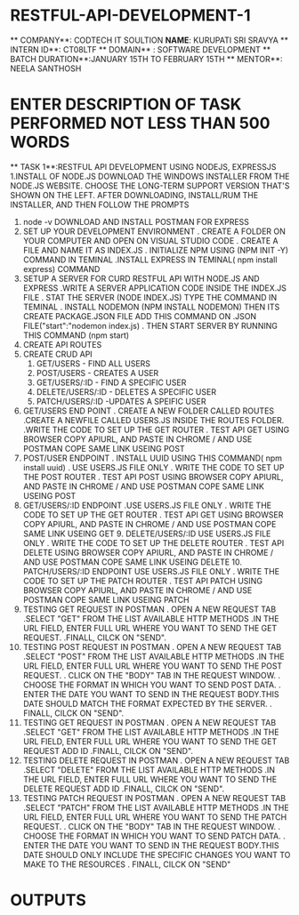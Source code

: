 # RESTFUL-API-DEVELOPMENT-1
** COMPANY**: CODTECH IT SOULTION
**NAME**: KURUPATI SRI SRAVYA
** INTERN ID**: CT08LTF
** DOMAIN** : SOFTWARE DEVELOPMENT
** BATCH DURATION**:JANUARY 15TH TO FEBRUARY 15TH
** MENTOR**: NEELA SANTHOSH
# ENTER DESCRIPTION OF TASK PERFORMED NOT LESS THAN 500 WORDS
** TASK 1**:RESTFUL API DEVELOPMENT USING NODEJS, EXPRESSJS
1.INSTALL OF NODE.JS
DOWNLOAD THE WINDOWS INSTALLER FROM THE NODE.JS WEBSITE.
CHOOSE THE LONG-TERM SUPPORT VERSION THAT'S SHOWN ON THE LEFT.
AFTER DOWNLOADING, INSTALL/RUM THE INSTALLER, AND THEN FOLLOW THE PROMPTS
1. node -v
DOWNLOAD AND INSTALL POSTMAN FOR EXPRESS
2. SET UP YOUR DEVELOPMENT ENVIRONMENT
. CREATE A FOLDER ON YOUR COMPUTER AND OPEN ON VISUAL STUDIO CODE
. CREATE A FILE AND NAME IT AS INDEX.JS
. INITIALIZE NPM USING (NPM INIT -Y) COMMAND IN TEMINAL
.INSTALL EXPRESS IN TEMINAL( npm install express) COMMAND
3. SETUP A SERVER FOR CURD RESTFUL API WITH NODE.JS AND EXPRESS
    .WRITE A SERVER APPLICATION CODE INSIDE THE INDEX.JS FILE
   . STAT THE SERVER (NODE INDEX.JS) TYPE THE COMMAND IN TEMINAL
   . INSTALL NODEMON (NPM INSTALL NODEMON) THEN ITS CREATE PACKAGE.JSON FILE ADD THIS COMMAND ON .JSON FILE("start":"nodemon index.js)
   . THEN START SERVER BY RUNNING THIS COMMAND (npm start)
4. CREATE API ROUTES
5. CREATE CRUD API
   1. GET/USERS - FIND ALL USERS
   2. POST/USERS - CREATES A USER
   3. GET/USERS/:ID - FIND A SPECIFIC USER
   4. DELETE/USERS/:ID - DELETES A SPECIFIC USER
   5. PATCH/USERS/:ID -UPDATES A SPEIFIC USER
6. GET/USERS END POINT
   . CREATE A NEW FOLDER CALLED ROUTES
   .CREATE A NEWFILE CALLED USERS.JS INSIDE THE ROUTES FOLDER.
   .WRITE THE CODE TO SET UP THE GET ROUTER
   . TEST API GET USING BROWSER COPY APIURL, AND PASTE IN CHROME / AND USE POSTMAN COPE SAME LINK USEING POST
7. POST/USER ENDPOINT
   . INSTALL UUID USING THIS COMMAND( npm install uuid)
   . USE USERS.JS FILE ONLY
   . WRITE THE CODE TO SET UP THE POST ROUTER
   . TEST API POST USING BROWSER COPY APIURL, AND PASTE IN CHROME / AND USE POSTMAN COPE SAME LINK USEING POST
8. GET/USERS/:ID ENDPOINT
   .USE USERS.JS FILE ONLY
   . WRITE THE CODE TO SET UP THE GET ROUTER
   . TEST API GET USING BROWSER COPY APIURL, AND PASTE IN CHROME / AND USE POSTMAN COPE SAME LINK USEING GET
   9. DELETE/USERS/:ID
       USE USERS.JS FILE ONLY
   . WRITE THE CODE TO SET UP THE DELETE ROUTER
   . TEST API DELETE USING BROWSER COPY APIURL, AND PASTE IN CHROME / AND USE POSTMAN COPE SAME LINK USEING DELETE
    10. PATCH/USERS/:ID ENDPOINT
        USE USERS.JS FILE ONLY
   . WRITE THE CODE TO SET UP THE PATCH ROUTER
   . TEST API PATCH USING BROWSER COPY APIURL, AND PASTE IN CHROME / AND USE POSTMAN COPE SAME LINK USEING PATCH
1. TESTING GET REQUEST IN POSTMAN
   . OPEN A NEW REQUEST TAB
   .SELECT "GET" FROM THE LIST AVAILABLE HTTP METHODS
   .IN THE URL FIELD, ENTER FULL URL WHERE YOU WANT TO SEND THE GET REQUEST.
   .FINALL, CILCK ON "SEND".
3.  TESTING POST REQUEST IN POSTMAN
   . OPEN A NEW REQUEST TAB
   .SELECT "POST" FROM THE LIST AVAILABLE HTTP METHODS
   .IN THE URL FIELD, ENTER FULL URL WHERE YOU WANT TO SEND THE POST REQUEST.
   . CLICK ON THE "BODY" TAB IN THE REQUEST WINDOW.
    . CHOOSE THE FORMAT IN WHICH YOU WANT TO SEND POST DATA.
    . ENTER THE DATE YOU WANT TO SEND IN THE REQUEST BODY.THIS DATE SHOULD MATCH THE FORMAT EXPECTED BY THE SERVER.
    . FINALL, CILCK ON "SEND".
3. TESTING GET REQUEST IN POSTMAN
   . OPEN A NEW REQUEST TAB
   .SELECT "GET" FROM THE LIST AVAILABLE HTTP METHODS
   .IN THE URL FIELD, ENTER FULL URL WHERE YOU WANT TO SEND THE GET REQUEST ADD ID
   .FINALL, CILCK ON "SEND".
4.  TESTING DELETE REQUEST IN POSTMAN
   . OPEN A NEW REQUEST TAB
   .SELECT "DELETE" FROM THE LIST AVAILABLE HTTP METHODS
   .IN THE URL FIELD, ENTER FULL URL WHERE YOU WANT TO SEND THE DELETE REQUEST ADD ID
   .FINALL, CILCK ON "SEND".
5.  TESTING PATCH REQUEST IN POSTMAN
   . OPEN A NEW REQUEST TAB
   .SELECT "PATCH" FROM THE LIST AVAILABLE HTTP METHODS
   .IN THE URL FIELD, ENTER FULL URL WHERE YOU WANT TO SEND THE PATCH REQUEST.
   . CLICK ON THE "BODY" TAB IN THE REQUEST WINDOW.
    . CHOOSE THE FORMAT IN WHICH YOU WANT TO SEND PATCH DATA.
    . ENTER THE DATE YOU WANT TO SEND IN THE REQUEST BODY.THIS DATE SHOULD ONLY INCLUDE THE SPECIFIC CHANGES YOU WANT TO MAKE TO THE RESOURCES
    . FINALL, CILCK ON "SEND"
# OUTPUTS

